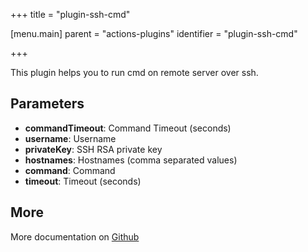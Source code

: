 +++
title = "plugin-ssh-cmd"

[menu.main]
parent = "actions-plugins"
identifier = "plugin-ssh-cmd"

+++

This plugin helps you to run cmd on remote server over ssh.

## Parameters

* **commandTimeout**: Command Timeout (seconds)
* **username**: Username
* **privateKey**: SSH RSA private key
* **hostnames**: Hostnames (comma separated values)
* **command**: Command
* **timeout**: Timeout (seconds)


## More

More documentation on [Github](https://github.com/ovh/cds/tree/master/contrib/plugins/plugin-ssh-cmd/README.md)

